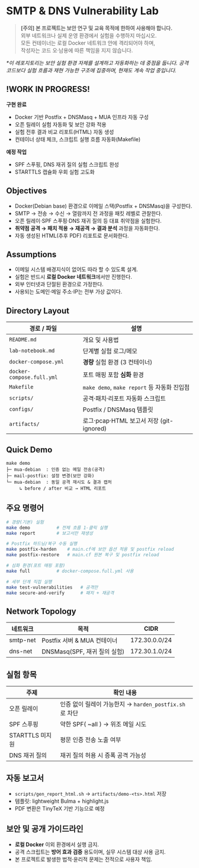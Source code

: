 # SMTP & DNS Vulnerability Lab

> **[주의] 본 프로젝트는 보안 연구 및 교육 목적에 한하여 사용해야 합니다.**  
> 외부 네트워크나 실제 운영 환경에서 실험을 수행하지 마십시오.  
> 모든 컨테이너는 로컬 Docker 네트워크 안에 격리되어야 하며,  
> 작성자는 코드 오·남용에 따른 책임을 지지 않습니다.

_*이 레포지토리는 보안 실험 환경 자체를 설계하고 자동화하는 데 중점을 둡니다. 공격 코드보다 실험 흐름과 재현 가능한 구조에 집중하며, 현재도 계속 작업 중입니다._

## !WORK IN PROGRESS!
**구현 완료**
- Docker 기반 Postfix + DNSMasq + MUA 인프라 자동 구성
- 오픈 릴레이 실험 자동화 및 보안 강화 적용
- 실험 전후 결과 비교 리포트(HTML) 자동 생성
- 컨테이너 상태 체크, 스크립트 실행 흐름 자동화(Makefile)

**예정 작업**
- SPF 스푸핑, DNS 재귀 질의 실험 스크립트 완성
- STARTTLS 캡슐화 우회 실험 고도화

## Objectives
- Docker(Debian base) 환경으로 이메일 스택(Postfix + DNSMasq)을 구성한다.  
- SMTP → 전송 → 수신 → 열람까지 전 과정을 패킷 레벨로 관찰한다.  
- 오픈 릴레이‧SPF 스푸핑‧DNS 재귀 질의 등 대표 취약점을 실험한다.  
- **취약점 공격 → 패치 적용 → 재공격 → 결과 분석** 과정을 자동화한다.  
- 자동 생성된 HTML(추후 PDF) 리포트로 문서화한다.

## Assumptions
- 이메일 시스템 배경지식이 없어도 따라 할 수 있도록 설계.  
- 실험은 반드시 **로컬 Docker 네트워크**에서만 진행한다.  
- 외부 인터넷과 단절된 환경으로 가정한다.  
- 사용되는 도메인·메일 주소·IP는 전부 가상 값이다.

## Directory Layout

| 경로 / 파일           | 설명                                           |
|-----------------------|-----------------------------------------------|
| `README.md`           | 개요 및 사용법                                 |
| `lab-notebook.md`     | 단계별 실험 로그/메모                          |
| `docker-compose.yml`  | **경량** 실험 환경 (3 컨테이너)                |
| `docker-compose.full.yml` | 포트 매핑 포함 **심화** 환경               |
| `Makefile`            | `make demo`, `make report` 등 자동화 진입점    |
| `scripts/`            | 공격·패치·리포트 자동화 스크립트              |
| `configs/`            | Postfix / DNSMasq 템플릿                       |
| `artifacts/`          | 로그·pcap·HTML 보고서 저장 (git-ignored)       |

## Quick Demo
```
make demo
├─ mua-debian  : 인증 없는 메일 전송(공격)
├─ mail-postfix: 설정 변경(보안 강화)
└─ mua-debian  : 동일 공격 재시도 & 결과 캡처
     ↳ before / after 비교 → HTML 리포트
```

## 주요 명령어
```bash
# 경량(기본) 실험
make demo          # 전체 흐름 1-클릭 실행
make report        # 보고서만 재생성

# Postfix 하드닝/복구 수동 실행
make postfix-harden    # main.cf에 보안 옵션 적용 및 postfix reload
make postfix-restore   # main.cf 원본 복구 및 postfix reload

# 심화 환경(포트 매핑 포함)
make full          # docker-compose.full.yml 사용

# 세부 단계 직접 실행
make test-vulnerabilities   # 공격만
make secure-and-verify      # 패치 + 재공격
```

## Network Topology

| 네트워크 | 목적                           | CIDR          |
|----------|------------------------------|---------------|
| smtp-net | Postfix 서버 & MUA 컨테이너   | 172.30.0.0/24 |
| dns-net  | DNSMasq(SPF, 재귀 질의 실험)  | 172.30.1.0/24 |

## 실험 항목

| 주제                    | 확인 내용                                             |
|-------------------------|-------------------------------------------------------|
| 오픈 릴레이             | 인증 없이 릴레이 가능한지 → `harden_postfix.sh`로 차단 |
| SPF 스푸핑              | 약한 SPF( ~all ) → 위조 메일 시도                     |
| STARTTLS 미지원         | 평문 인증 전송 노출 여부                              |
| DNS 재귀 질의           | 재귀 질의 허용 시 증폭 공격 가능성                    |

## 자동 보고서
- `scripts/gen_report_html.sh` → `artifacts/demo-<ts>.html` 저장  
- 템플릿: lightweight Bulma + highlight.js  
- PDF 변환은 TinyTeX 기반 기능으로 예정

## 보안 및 공개 가이드라인
- **로컬 Docker** 이외 환경에서 실행 금지.  
- 공격 스크립트는 **방어 효과 검증** 용도이며, 실무 시스템 대상 사용 금지.  
- 본 프로젝트로 발생한 법적·윤리적 문제는 전적으로 사용자 책임.
